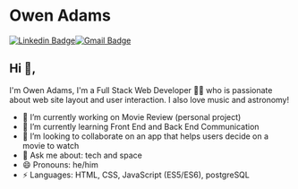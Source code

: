 # Owen Adams  
[![Linkedin Badge](https://img.shields.io/badge/-owenadams1-blue?style=flat-square&logo=Linkedin&logoColor=white&link=https://www.linkedin.com/in/owen-adams1/)](https://www.linkedin.com/in/owen-adams1/)[![Gmail Badge](https://img.shields.io/badge/-owenadams.main@gmail.com-c14438?style=flat-square&logo=Gmail&logoColor=white&link=mailto:owenadams.main@gmail.com)](mailto:owenadams.main@gmail.com)

## Hi 👋, 
I'm Owen Adams, I'm a Full Stack Web Developer 👨‍💻 who is passionate about web site layout and user interaction. I also love music and astronomy!

- 🔭 I’m currently working on Movie Review (personal project)
- 🌱 I’m currently learning Front End and Back End Communication
- 👯 I’m looking to collaborate on an app that helps users decide on a movie to watch
- 💬 Ask me about: tech and space
- 😄 Pronouns: he/him
-  ⚡ Languages: HTML, CSS, JavaScript (ES5/ES6), postgreSQL
